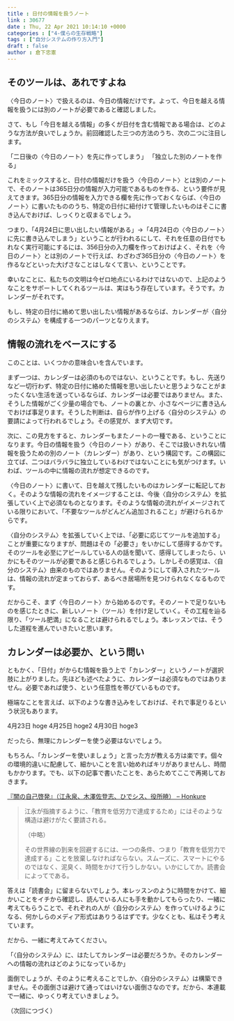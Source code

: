 ```yaml
---
title : 日付の情報を扱うノート
link : 30677
date : Thu, 22 Apr 2021 10:14:10 +0000
categories : ["4-僕らの生存戦略"]
tags : ["自分システムの作り方入門"]
draft : false
author : 倉下忠憲
---
```


<h2>そのツールは、あれですよね</h2>

〈今日のノート〉で扱えるのは、今日の情報だけです。よって、今日を越える情報を扱うには別のノートが必要であると確認しました。

さて、もし「今日を越える情報」の多くが日付を含む情報である場合は、どのような方法が良いでしょうか。前回確認した三つの方法のうち、次の二つに注目します。

「二日後の〈今日のノート〉を先に作ってしまう」
「独立した別のノートを作る」

これをミックスすると、日付の情報だけを扱う〈今日のノート〉とは別のノートで、そのノートは365日分の情報が入力可能であるものを作る、という要件が見えてきます。365日分の情報を入力できる欄を先に作っておくならば、〈今日のノート〉に書いたもののうち、特定の日付に紐付けて管理したいものはそこに書き込んでおけば、しっくりと収まるでしょう。

つまり、「4月24日に思い出したい情報がある」→「4月24日の〈今日のノート〉に先に書き込んでしまう」ということが行われるにして、それを任意の日付でもれなく実行可能にするには、356日分の入力欄を作っておけばよく、それを〈今日のノート〉とは別のノートで行えば、わざわざ365日分の〈今日のノート〉を作るなどといった大げさなことはしなくて言い、ということです。

幸いなことに、私たちの文明は今ゼロ地点にいるわけではないので、上記のようなことをサポートしてくれるツールは、実はもう存在しています。そうです。カレンダーがそれです。

もし、特定の日付に絡めて思い出したい情報があるならば、カレンダーが〈自分のシステム〉を構成する一つのパーツとなりえます。

<h2>情報の流れをベースにする</h2>

このことは、いくつかの意味合いを含んでいます。

まず一つは、カレンダーは必須のものではない、ということです。もし、先送りなど一切行わず、特定の日付に絡めた情報を思い出したいと思うようなことがまったくない生活を送っているならば、カレンダーは必要ではありません。また、そうした情報がごく少量の場合でも、ノートの裏とか、小さなページに書き込んでおけば事足ります。そうした判断は、自らが作り上げる〈自分のシステム〉の要請によって行われるでしょう。その感覚が、まず大切です。

次に、この見方をすると、カレンダーもまたノートの一種である、ということになります。今日の情報を扱う〈今日のノート〉があり、そこでは扱いきれない情報を扱うための別のノート（カレンダー）があり、という構図です。この構図に立てば、二つはバラバラに独立しているわけではないことにも気がつけます。いわば、ツールの中に情報の流れが想定できるのです。

〈今日のノート〉に書いて、日を越えて残したいものはカレンダーに転記しておく。そのような情報の流れをイメージすることは、今後〈自分のシステム〉を拡張していく上で必須なものとなります。そのような情報の流れがイメージされている限りにおいて、「不要なツールがどんどん追加されること」が避けられるからです。

〈自分のシステム〉を拡張していく上では、「必要に応じてツールを追加する」ことが重要になりますが、問題はその「必要さ」をいかにして感得するかです。そのツールを必至にアピールしている人の話を聞いて、感得してしまったら、いかにもそのツールが必要であると感じられるでしょう。しかしその感覚は、〈自分のシステム〉由来のものではありません。そのようにして導入されたツールは、情報の流れが定まっておらず、あるべき居場所を見つけられなくなるものです。

だからこそ、まず〈今日のノート〉から始めるのです。そのノートで足りないものを感じたときに、新しいノート（ツール）を付け足していく。その工程を辿る限り、「ツール肥満」になることは避けられるでしょう。本レッスンでは、そうした道程を進んでいきたいと思います。

<h2>カレンダーは必要か、という問い</h2>

ともかく、「日付」がからむ情報を扱う上で「カレンダー」というノートが選択肢に上がりました。先ほども述べたように、カレンダーは必須なものではありません。必要であれば使う、という任意性を帯びているものです。

極端なことを言えば、以下のような書き込みをしておけば、それで事足りるという状況もあります。

4月23日 hoge 
4月25日 hoge2
4月30日 hoge3

だったら、無理にカレンダーを使う必要はないでしょう。

もちろん、「カレンダーを使いましょう」と言った方が教える方は楽です。個々の環境的違いに配慮して、細かいことを言い始めればキリがありませんし、時間もかかります。でも、以下の記事で書いたことを、あらためてここで再掲しておきます。

<a href="http://honkure.net/rbook/archives/3584">『闇の自己啓発』（江永泉、木澤佐登志、ひでシス、役所暁） – Honkure</a>

<blockquote>
江永が指摘するように、「教育を低労力で達成するため」にはそのような構造は避けがたく要請される。

（中略）

その世界線の到来を回避するには、一つの条件、つまり「教育を低労力で達成する」ことを放棄しなければならない。スムーズに、スマートにやるのではなく、泥臭く、時間をかけて行うしかない。いかにしてか。読書会によってである。
</blockquote>

答えは「読書会」に留まらないでしょう。本レッスンのように時間をかけて、細かいことをイチから確認し、読んでいる人にも手を動かしてもらったり、一緒に考えてもらうことで、それぞれの人が〈自分のシステム〉を作っていけるようになる、何かしらのメディア形式はありうるはずです。少なくとも、私はそう考えています。

だから、一緒に考えてみてください。

「〈自分のシステム〉に、はたしてカレンダーは必要だろうか。そのカレンダーへの情報の流れはどのようになっているか」

面倒でしょうが、そのように考えることでしか、〈自分のシステム〉は構築できません。その面倒さは避けて通ってはいけない面倒さなのです。だから、本連載で一緒に、ゆっくり考えていきましょう。

（次回につづく）